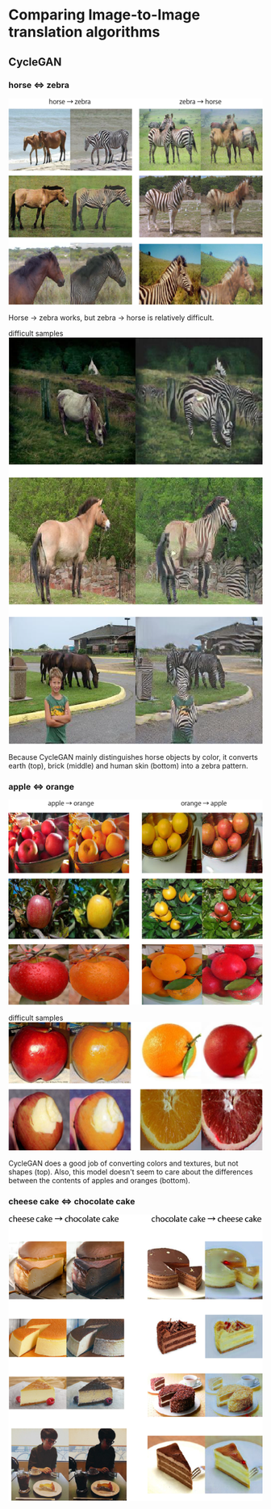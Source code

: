 # Comparing Image-to-Image translation algorithms

## CycleGAN

### horse ⇔ zebra
![](https://github.com/kiyohiro8/pytorch-unpaired-image-to-image-translation/blob/master/sample/horse2zebra_cyclegan_epoch_200.png)

Horse → zebra works, but zebra → horse is relatively difficult.

difficult samples
![](https://github.com/kiyohiro8/pytorch-unpaired-image-to-image-translation/blob/master/sample/horse2zebra_cyclegan_epoch_200_difficult.png)

Because CycleGAN mainly distinguishes horse objects by color, it converts earth (top), brick (middle) and human skin (bottom) into a zebra pattern.

### apple ⇔ orange
![](https://github.com/kiyohiro8/pytorch-unpaired-image-to-image-translation/blob/master/sample/apple2orange_cyclegan_epoch_200.png)

difficult samples
![](https://github.com/kiyohiro8/pytorch-unpaired-image-to-image-translation/blob/master/sample/apple2orange_cyclegan_epoch_200_difficult.png)

CycleGAN does a good job of converting colors and textures, but not shapes (top). Also, this model doesn't seem to care about the differences between the contents of apples and oranges (bottom).

### cheese cake ⇔ chocolate cake
![](https://github.com/kiyohiro8/pytorch-unpaired-image-to-image-translation/blob/master/sample/cheesecake_chocolatecake_epoch100.png)
